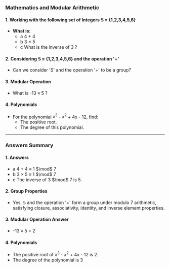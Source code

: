 ### Mathematics and Modular Arithmetic

#### 1. Working with the following set of Integers $\mathbb{S}$ = {1,2,3,4,5,6}

- **What is:**
  - a 4 + 4
  - b 3 $\times$ 5
  - c What is the inverse of 3 ?

#### 2. Considering $\mathbb{S}$ = {1,2,3,4,5,6} and the operation '+'

- Can we consider 'S' and the operation '+' to be a group?

#### 3. Modular Operation

- What is -13 $\equiv$ 5 ?

#### 4. Polynomials

- For the polynomial $x^3$ - $x^2$ + 4x - 12, find:
  - The positive root.
  - The degree of this polynomial.

---

### Answers Summary

#### 1. Answers

- a 4 + 4 $\equiv$ 1 $\mod$ 7
- b 3 $\times$ 5 $\equiv$ 1 $\mod$ 7
- c The inverse of 3 $\mod$ 7 is 5.

#### 2. Group Properties

- Yes, $\mathbb{S}$ and the operation '+' form a group under modulo 7 arithmetic, satisfying closure, associativity, identity, and inverse element properties.

#### 3. Modular Operation Answer

- -13 $\equiv$ 5 = 2

#### 4. Polynomials

- The positive root of $x^3$ - $x^2$ + 4x - 12 is 2.
- The degree of the polynomial is 3


